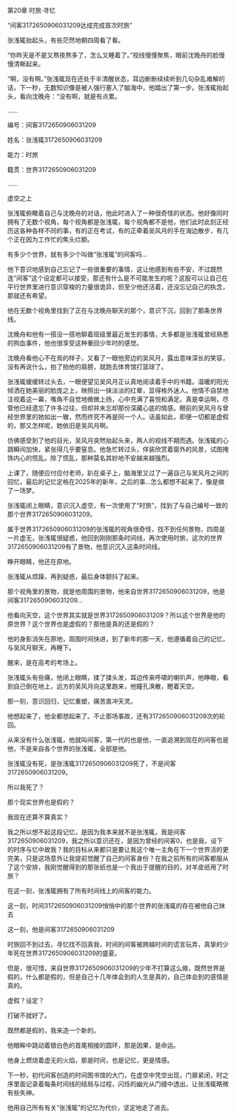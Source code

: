 ﻿第20章 时旅·寻忆

“间客3172650906031209达成完成首次时旅”

张浅辄抬起头，有些茫然地朝四周看了看。

“你昨天是不是又熬夜熬多了，怎么又睡着了。”视线慢慢聚焦，眼前沈晚舟的脸慢慢清晰起来。

“啊，没有啊。”张浅辄现在还处于半清醒状态，耳边断断续续听到几句杂乱难解的话，下一秒，无数知识像是被人强行塞入了脑海中，他踏出了第一步。张浅辄抬起头，看向沈晚舟：“没有啊，就是有点累。

……

编号：间客3172650906031209

姓名：张浅辄3172650906031209

能力：时旅

籍贯：世界3172650906031209

……

虚空之上

张浅辄俯瞰着自己与沈晚舟的对话，他此时进入了一种很奇怪的状态。他好像同时拥有了无数个视角，每个视角都是张浅辄，每个视角都不是他，他们此时此刻正经历这各种各样不同的事，有的正在考试，有的正牵着吴风月的手在海边散步，有几个正在因为工作忙的焦头烂额。

有多少个世界，就有多少个叫做“张浅辄”的间客吗…

他下意识地感到自己忘记了一些很重要的事情，这让他感到有些不安，不过既然连“间客”这个设定都可以接受，那还有什么是不可能发生的呢？这股可以让自己在平行世界里进行意识穿梭的力量很诡异，但至少他还活着，还没忘记自己的执念，那就还有希望。

他在无数个视角里找到了正在与沈晚舟聊天的那个，意识下沉，回到了那条世界线。

沈晚舟和他有一搭没一搭地聊着班级里最近发生的事情，大多都是张浅辄曾经熟悉的狗血事件，他也很享受这种重回少年时的感觉。

沈晚舟看他心不在焉的样子，又看了一眼他旁边的吴风月，露出意味深长的笑容，没有再说什么，拍了拍他的肩膀，就跑去体育馆打篮球了。

张浅辄缓缓转过头去，一眼便望见吴风月正认真地阅读着手中的书籍。温暖的阳光倾洒在她美丽的脸庞之上，映照出一抹淡淡的红晕，显得格外迷人。他情不自禁地注视着这一幕，嘴角不自觉地微微上扬，心中充满了喜悦和满足。真是幸运啊，尽管他已经遗忘了许多过往，但却并未忘却那份深藏心底的情感。眼前的吴风月与曾经世界里的她如出一辙，然而终究不再是同一个人。话虽如此，即便一切都是虚假的，那又怎样呢，她依旧是吴风月啊。

仿佛感受到了他的目光，吴风月突然抬起头来，两人的视线不期而遇。张浅辄的心跳瞬间加快，紧张得几乎要窒息。他急忙转过头，佯装欣赏着窗外的风景，试图掩饰内心的慌乱。除了慌乱，那种莫名其妙地不安越来越强烈。

上课了，随便应付应付老师，趴在桌子上，脑海里又过了一遍自己与吴风月之间的回忆，最后的记忆定格在2025年的新年，之后的事…怎么都想不起来了，像是做了一场梦。

张浅辄闭上眼睛，意识沉入虚空，有一次使用了“时旅”，找到了与自己编号一致的那个世界3172650906031209。

属于世界3172650906031209的张浅辄的视角很奇怪，找不到任何景物，四周是一片虚无，张浅辄很疑惑，他回到刚刚那条时间线，再次使用时旅，这次的世界3172650906031209有了景物，他意识沉入这条时间线。

睁开眼睛，他还在原地。

张浅辄从烦躁，再到疑惑，最后身体颤抖了起来。

那个视角里的景物，就是他周围的景物，他来自世界3172650906031209，他是间客3172650906031209…

他看向天空，这个世界其实就是世界3172650906031209？所以这个世界是他的原世界？这个世界也是虚假的？那他是真的还是假的？

他的身影消失在原地，周围时间快进，到了新年的那一天，他遵循着自己的记忆，与吴风月聊天，再睡下。

醒来，是在高考的考场上。

张浅辄头有些痛，他闭上眼睛，揉了揉头发，耳边传来呼啸的喇叭声，他睁眼，看到自己倒在地上，远方的吴风月向这里跑来，他瞳孔涣散，瞪着天空。

那一刻，意识回归，记忆重塑，痛苦直冲天灵。

他想起来了，他全都想起来了。不止那场事故，还有3172650906031209次的轮回。

从来没有什么张浅辄，他就叫间客，第一代的也是他，一直追溯到现在的间客也是他，不是来自各个世界的张浅辄，全部是他。

张浅辄没有死，是张浅辄3172650906031209死了，不是间客3172650906031209。

所以我死了？

那个现实世界也是假的？

我现在还算不算真实？

我之所以想不起这段记忆，是因为我本来就不是张浅辄，我是间客3172650906031209，我之所以意识还在，是因为曾经的间客0，也是我，设下的时序与忆中故我？我的目标从来都只是要让我这个唯一主角在下一个世界活的更完美，只是这场意外让我提前觉醒了自己的间客身份？在我之前所有的间客都服从了这个安排，我刚觉醒得到的那张纸也是一个我出于提醒的目的，对羊皮纸用了时旅？

在这一刻，张浅辄拥有了所有时间线上的间客的能力。

这一刻，时间3172650906031209悄悄中的那个世界的张浅辄的存在被他自己抹去

这一刻，他是间客3172650906031209

时旅回不到过去，寻忆找不回真我，时间的间客被跨越时间的谎言玩弄，真挚的少年死在世界3172650906031209的盛夏。

但是，很可惜，来自世界3172650906031209的少年不打算这么做，既然世界是假的，什么都是假的，但是自己十几年体会到的人生是真的，自己体会到的感情是真的。

虚假？设定？

打破不就好了。

既然都是假的，我来造一个新的。

他眼眸中跳动着银白色的首尾相接的圆环，那是因果，是命运。

他身上燃烧着虚无的火焰，那是时间，也是记忆，更是情感。

下一秒，初代间客创造的时间图书馆的大门，在虚空中凭空出现，门扉紧闭，时之序里面记录着每条时间线的结局与过程，闪烁的幽光从门缝中透出，让张浅辄略微有些失神。

他用自己所有有关“张浅辄”的记忆为代价，坚定地走了进去。

